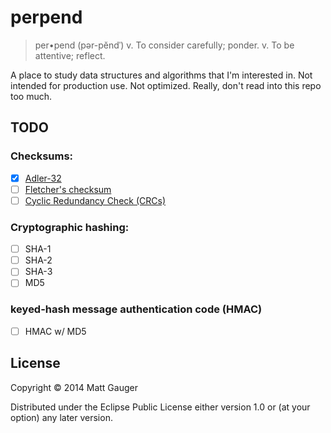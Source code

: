 # perpend

> per•pend (pər-pĕndˈ)
>   v. To consider carefully; ponder.
>   v. To be attentive; reflect.

A place to study data structures and algorithms that I'm interested in. Not intended for production use. Not optimized. Really, don't read into this repo too much.

## TODO

### Checksums:
* [x] [Adler-32](http://en.wikipedia.org/wiki/Adler-32)
* [ ] [Fletcher's checksum](http://en.wikipedia.org/wiki/Fletcher%27s_checksum)
* [ ] [Cyclic Redundancy Check (CRCs)](http://en.wikipedia.org/wiki/Cyclic_redundancy_check)

### Cryptographic hashing:
* [ ] SHA-1
* [ ] SHA-2
* [ ] SHA-3
* [ ] MD5

### keyed-hash message authentication code (HMAC)
* [ ] HMAC w/ MD5


## License

Copyright © 2014 Matt Gauger

Distributed under the Eclipse Public License either version 1.0 or (at your option) any later version.
